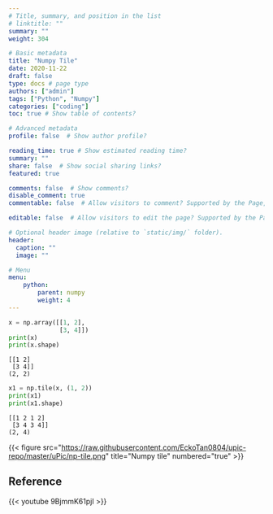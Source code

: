 ```yaml
---
# Title, summary, and position in the list
# linktitle: ""
summary: ""
weight: 304

# Basic metadata
title: "Numpy Tile"
date: 2020-11-22
draft: false
type: docs # page type
authors: ["admin"]
tags: ["Python", "Numpy"]
categories: ["coding"]
toc: true # Show table of contents?

# Advanced metadata
profile: false  # Show author profile?

reading_time: true # Show estimated reading time?
summary: ""
share: false  # Show social sharing links?
featured: true

comments: false  # Show comments?
disable_comment: true
commentable: false  # Allow visitors to comment? Supported by the Page, Post, and Docs content types.

editable: false  # Allow visitors to edit the page? Supported by the Page, Post, and Docs content types.

# Optional header image (relative to `static/img/` folder).
header:
  caption: ""
  image: ""

# Menu
menu: 
    python:
        parent: numpy
        weight: 4
---
```


```python
x = np.array([[1, 2],
              [3, 4]])
print(x)
print(x.shape)
```

```
[[1 2]
 [3 4]]
(2, 2)
```

```python
x1 = np.tile(x, (1, 2))
print(x1)
print(x1.shape)
```

```
[[1 2 1 2]
 [3 4 3 4]]
(2, 4)
```

{{< figure src="https://raw.githubusercontent.com/EckoTan0804/upic-repo/master/uPic/np-tile.png" title="Numpy tile" numbered="true" >}}

## Reference

{{< youtube 9BjmmK61pjI >}}